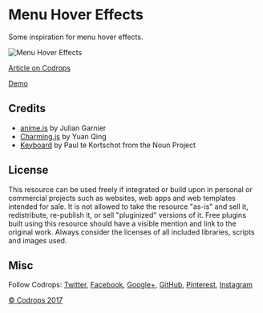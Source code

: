 # Menu Hover Effects

Some inspiration for menu hover effects.

![Menu Hover Effects](https://tympanus.net/codrops/wp-content/uploads/2017/08/MenuStyles_Featured.jpg)

[Article on Codrops](https://tympanus.net/codrops/?p=31887)

[Demo](https://tympanus.net/Development/MenuHoverEffects/)

## Credits

- [anime.js](http://anime-js.com/) by Julian Garnier
- [Charming.js](https://github.com/yuanqing/charming) by Yuan Qing
- [Keyboard](https://thenounproject.com/term/keyboard/783/) by Paul te Kortschot from the Noun Project

## License
This resource can be used freely if integrated or build upon in personal or commercial projects such as websites, web apps and web templates intended for sale. It is not allowed to take the resource "as-is" and sell it, redistribute, re-publish it, or sell "pluginized" versions of it. Free plugins built using this resource should have a visible mention and link to the original work. Always consider the licenses of all included libraries, scripts and images used.

## Misc

Follow Codrops: [Twitter](http://www.twitter.com/codrops), [Facebook](http://www.facebook.com/codrops), [Google+](https://plus.google.com/101095823814290637419), [GitHub](https://github.com/codrops), [Pinterest](http://www.pinterest.com/codrops/), [Instagram](https://www.instagram.com/codropsss/)

[© Codrops 2017](http://www.codrops.com)





